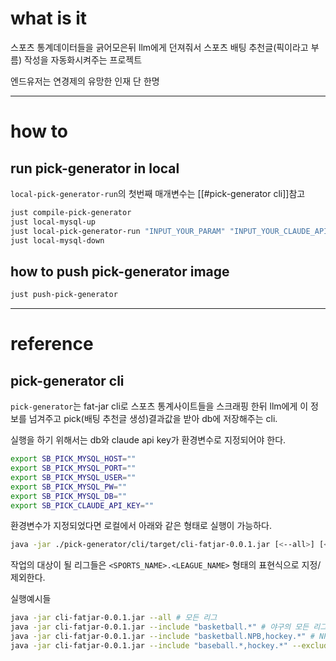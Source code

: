 # what is it
스포츠 통계데이터들을 긁어모은뒤 llm에게 던져줘서 스포츠 배팅 추천글(픽이라고 부름) 작성을 자동화시켜주는 프로젝트

엔드유저는 연경제의 유망한 인재 단 한명

---

# how to 
## run pick-generator in local
`local-pick-generator-run`의 첫번째 매개변수는 [[#pick-generator cli]]참고
```bash
just compile-pick-generator
just local-mysql-up
just local-pick-generator-run "INPUT_YOUR_PARAM" "INPUT_YOUR_CLAUDE_API_KEY"
just local-mysql-down
```

## how to push pick-generator image
```bash
just push-pick-generator
```

---

# reference

## pick-generator cli

`pick-generator`는 fat-jar cli로 스포츠 통계사이트들을 스크래핑 한뒤 llm에게 이 정보를 넘겨주고 pick(배팅 추천글 생성)결과값을 받아 db에 저장해주는 cli.

실행을 하기 위해서는 db와 claude api key가 환경변수로 지정되어야 한다.

```bash
export SB_PICK_MYSQL_HOST=""
export SB_PICK_MYSQL_PORT=""
export SB_PICK_MYSQL_USER=""
export SB_PICK_MYSQL_PW=""
export SB_PICK_MYSQL_DB=""
export SB_PICK_CLAUDE_API_KEY=""
```
환경변수가 지정되었다면 로컬에서 아래와 같은 형태로 실행이 가능하다.
```bash
java -jar ./pick-generator/cli/target/cli-fatjar-0.0.1.jar [<--all>] [<--include COMMA_SEPERATED_LEAGUES>] [<--exclude COMMA_SEPERATED_LEAGUES>]
```
작업의 대상이 될 리그들은 `<SPORTS_NAME>.<LEAGUE_NAME>` 형태의 표현식으로 지정/제외한다.

실행예시들
```bash
java -jar cli-fatjar-0.0.1.jar --all # 모든 리그
java -jar cli-fatjar-0.0.1.jar --include "basketball.*" # 야구의 모든 리그
java -jar cli-fatjar-0.0.1.jar --include "basketball.NPB,hockey.*" # NPB(일본 야구리그), 하키의 모든리그
java -jar cli-fatjar-0.0.1.jar --include "baseball.*,hockey.*" --exclude "hockey.KHL" # 야구, 하키의 모든리그 중 KHL리그 제외
```
